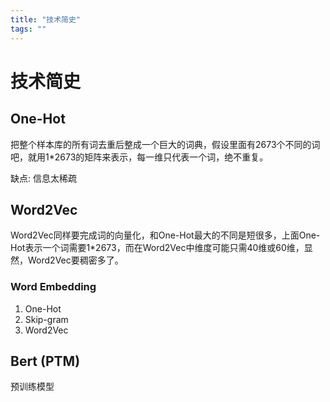 ```yaml
---
title: "技术简史"
tags: ""
---
```


# 技术简史

## One-Hot

把整个样本库的所有词去重后整成一个巨大的词典，假设里面有2673个不同的词吧，就用1\*2673的矩阵来表示，每一维只代表一个词，绝不重复。

缺点: 信息太稀疏

## Word2Vec

Word2Vec同样要完成词的向量化，和One-Hot最大的不同是短很多，上面One-Hot表示一个词需要1\*2673，而在Word2Vec中维度可能只需40维或60维，显然，Word2Vec要稠密多了。

### Word Embedding

1.  One-Hot
2.  Skip-gram
3.  Word2Vec

## Bert (PTM)

预训练模型
